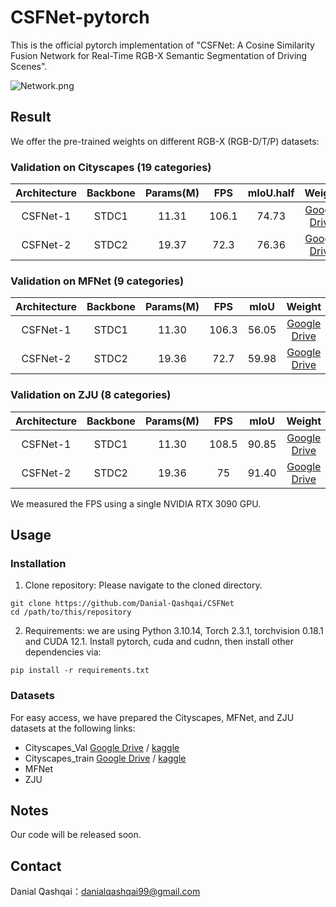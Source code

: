# CSFNet-pytorch

This is the official pytorch implementation of "CSFNet: A Cosine Similarity Fusion Network for Real-Time RGB-X Semantic Segmentation of Driving Scenes".

![Network.png](https://github.com/Danial-Qashqai/CSFNet/blob/main/figures/Network.png)


## Result
We offer the pre-trained weights on different RGB-X (RGB-D/T/P) datasets:

### Validation on Cityscapes (19 categories) 
| Architecture | Backbone | Params(M) | FPS | mIoU.half | Weight |
|:---:|:---:|:---:|:---:|:---:|:---:|
| CSFNet-1 | STDC1 | 11.31 | 106.1 | 74.73 | [Google Drive](https://drive.google.com/file/d/1yK1Fg7NX1zryVDQTbzIDVGnn8prxLsjY/view?usp=sharing) |
| CSFNet-2 | STDC2 | 19.37 | 72.3 | 76.36 | [Google Drive](https://drive.google.com/file/d/1yQGGVAOUcSeWYz-vjoIIViIU_uV6uBpy/view?usp=sharing) |

### Validation on MFNet (9 categories)
| Architecture | Backbone | Params(M) | FPS | mIoU | Weight |
|:---:|:---:|:---:|:---:|:---:|:---:|
| CSFNet-1 | STDC1 | 11.30 | 106.3 | 56.05 | [Google Drive](https://drive.google.com/file/d/1y_YTWsq-W3PQYiq1XFDygnX3SG9ZuvUk/view?usp=sharing) |
| CSFNet-2 | STDC2 | 19.36 | 72.7 | 59.98 | [Google Drive](https://drive.google.com/file/d/1yfAk7pFSeb6QBedaK_M_n2OUg53jLYqJ/view?usp=sharing) |

### Validation on ZJU (8 categories)
| Architecture | Backbone | Params(M) | FPS | mIoU | Weight |
|:---:|:---:|:---:|:---:|:---:|:---:|
| CSFNet-1 | STDC1 | 11.30 | 108.5 | 90.85 | [Google Drive](https://drive.google.com/file/d/1yT1yAtqfDvQDjEO3ypvhmr8V3b-Tgh-u/view?usp=sharing) |
| CSFNet-2 | STDC2 | 19.36 | 75 | 91.40 | [Google Drive](https://drive.google.com/file/d/1ycSKi80HhilbX2U7dQUF-a8vdrR_vFEV/view?usp=sharing) |

We measured the FPS using a single NVIDIA RTX 3090 GPU.

## Usage
### Installation
1. Clone repository:
Please navigate to the cloned directory.
```
git clone https://github.com/Danial-Qashqai/CSFNet
cd /path/to/this/repository
```
2. Requirements:
we are using Python 3.10.14, Torch 2.3.1, torchvision 0.18.1 and CUDA 12.1.
Install pytorch, cuda and cudnn, then install other dependencies via:
```shell
pip install -r requirements.txt
```
### Datasets
For easy access, we have prepared the Cityscapes, MFNet, and ZJU datasets at the following links:
- Cityscapes_Val [Google Drive](https://drive.google.com/file/d/11oBaU3lXQHzVk3Gp2WIa14n4yk9mlhXz/view?usp=sharing) / [kaggle]([https://drive.google.com/file/d/11oBaU3lXQHzVk3Gp2WIa14n4yk9mlhXz/view?usp=sharing](https://www.kaggle.com/datasets/danialqashqai/cityscapes-rgbd-val))
- Cityscapes_train [Google Drive](https://drive.google.com/file/d/11oBaU3lXQHzVk3Gp2WIa14n4yk9mlhXz/view?usp=sharing) / [kaggle]([https://drive.google.com/file/d/11oBaU3lXQHzVk3Gp2WIa14n4yk9mlhXz/view?usp=sharing](https://www.kaggle.com/datasets/danialqashqai/cityscapes-rgbd-val))
- MFNet
- ZJU

## Notes

Our code will be released soon.


## Contact

Danial Qashqai：danialqashqai99@gmail.com
